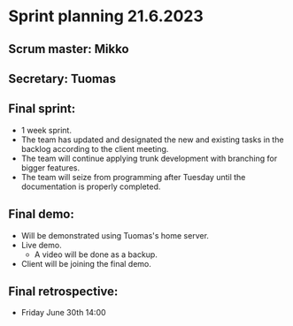# Sprint planning 21.6.2023

## Scrum master: Mikko
## Secretary: Tuomas

## Final sprint:
- 1 week sprint.
- The team has updated and designated the new and existing tasks in the backlog according to the client meeting.
- The team will continue applying trunk development with branching for bigger features.
- The team will seize from programming after Tuesday until the documentation is properly completed.

## Final demo:
- Will be demonstrated using Tuomas's home server.
- Live demo.
  - A video will be done as a backup.
- Client will be joining the final demo.

## Final retrospective:
- Friday June 30th 14:00
